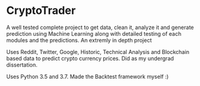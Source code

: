 # CryptoTrader

A well tested complete project to get data, clean it, analyze it and generate prediction using Machine Learning along with detailed testing of each modules and the predictions. An extremly in depth project

Uses Reddit, Twitter, Google, Historic, Technical Analysis and Blockchain based data to predict crypto currency prices. Did as my undergrad dissertation.

Uses Python 3.5 and 3.7. Made the Backtest framework myself :)
